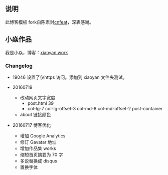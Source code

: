 ## 说明

此博客模板 fork自陈素封[cnfeat](http://cnfeat.com/)，深表感谢。

## 小焱作品

我是小焱，博客：[xiaoyan.work](xiaoyan.work)




### Changelog


- 19046 设置了仅https 访问。添加到 xiaoyan 文件夹测试。

- 20160719
	+ 改动网页文字宽度
		+ post.html 39
		+ col-lg-7 col-lg-offset-3 col-md-8 col-md-offset-2 post-container
	+ about 链接颜色

- 20160717 博客优化
	- 增加 Google Analytics
	* 修订 Gavatar 地址
	* 增加作品集 works
	* 缩短首页摘要为 70 字
	* 多说替换成 disqus
	* 置换字体
